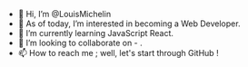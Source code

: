 - 👋 Hi, I’m @LouisMichelin
- 👀 As of today, I’m interested in becoming a Web Developer.
- 🌱 I’m currently learning JavaScript React.
- 💞️ I’m looking to collaborate on - .
- 📫 How to reach me ; well, let's start through GitHub !

<!---
LouisMichelin/LouisMichelin is a ✨ special ✨ repository because its `README.md` (this file) appears on your GitHub profile.
You can click the Preview link to take a look at your changes.
--->

